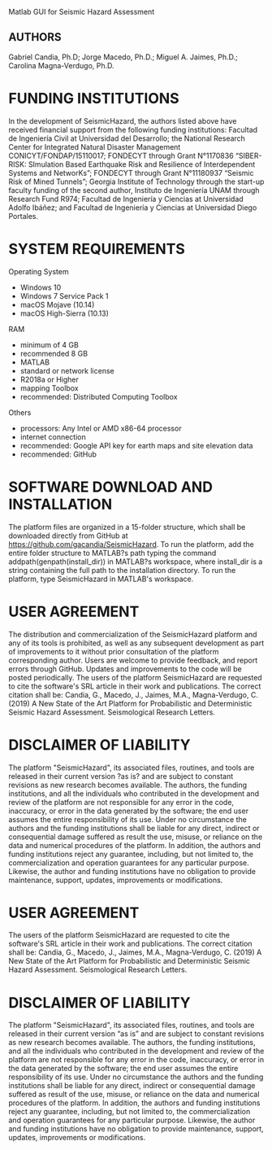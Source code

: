 Matlab GUI for Seismic Hazard Assessment

## AUTHORS ##
Gabriel Candia, Ph.D; Jorge Macedo, Ph.D.; Miguel A. Jaimes, Ph.D.; Carolina Magna-Verdugo, Ph.D.

# FUNDING INSTITUTIONS
In the development of SeismicHazard, the authors listed above have received financial support from the following funding institutions: Facultad de Ingeniería Civil at Universidad del Desarrollo; the National Research Center for Integrated Natural Disaster Management CONICYT/FONDAP/15110017; FONDECYT through Grant N°1170836 “SIBER-RISK: SImulation Based Earthquake Risk and Resilience of Interdependent Systems and NetworKs”; FONDECYT through Grant N°11180937 “Seismic Risk of Mined Tunnels”; Georgia Institute of Technology through the start-up faculty funding of the second author, Instituto de Ingeniería UNAM through Research Fund R974; Facultad de Ingeniería y Ciencias at Universidad Adolfo Ibáñez; and Facultad de Ingeniería y Ciencias at Universidad Diego Portales. 

# SYSTEM REQUIREMENTS

Operating System  

* Windows 10  
* Windows 7 Service Pack 1  
* macOS Mojave (10.14)  
* macOS High-Sierra (10.13)  

RAM  

* minimum of 4 GB  
* recommended 8 GB  
* MATLAB  
* standard or network license  
* R2018a or Higher  
* mapping Toolbox  
* recommended: Distributed Computing Toolbox  

Others  

* processors: Any Intel or AMD x86-64 processor  
* internet connection  
* recommended: Google API key for earth maps and site elevation data  
* recommended: GitHub  

# SOFTWARE DOWNLOAD AND INSTALLATION
The platform files are organized in a 15-folder structure, which shall be downloaded directly from GitHub at https://github.com/gacandia/SeismicHazard. To run the platform, add the entire folder structure to MATLAB?s path typing the command addpath(genpath(install_dir)) in MATLAB?s workspace, where install_dir is a string containing the full path to the installation directory. To run the platform, type SeismicHazard in MATLAB's workspace. 

 
# USER AGREEMENT
The distribution and commercialization of the SeismicHazard platform and any of its tools is prohibited, as well as any subsequent development as part of improvements to it without prior consultation of the platform corresponding author. Users are welcome to provide feedback, and report errors through GitHub. Updates and improvements to the code will be posted periodically. 
The users of the platform SeismicHazard are requested to cite the software's SRL article in their work and publications. The correct citation shall be: Candia, G., Macedo, J., Jaimes, M.A., Magna-Verdugo, C. (2019) A New State of the Art Platform for Probabilistic and Deterministic Seismic Hazard Assessment. Seismological Research Letters. 

# DISCLAIMER OF LIABILITY
The platform "SeismicHazard", its associated files, routines, and tools are released in their current version ?as is? and are subject to constant revisions as new research becomes available. The authors, the funding institutions, and all the individuals who contributed in the development and review of the platform are not responsible for any error in the code, inaccuracy, or error in the data generated by the software; the end user assumes the entire responsibility of its use. Under no circumstance the authors and the funding institutions shall be liable for any direct, indirect or consequential damage suffered as result the use, misuse, or reliance on the data and numerical procedures of the platform. In addition, the authors and funding institutions reject any guarantee, including, but not limited to, the commercialization and operation guarantees for any particular purpose. Likewise, the author and funding institutions have no obligation to provide maintenance, support, updates, improvements or modifications.

# USER AGREEMENT
The users of the platform SeismicHazard are requested to cite the software's SRL article in their work and publications. The correct citation shall be: Candia, G., Macedo, J., Jaimes, M.A., Magna-Verdugo, C. (2019) A New State of the Art Platform for Probabilistic and Deterministic Seismic Hazard Assessment. Seismological Research Letters. 

# DISCLAIMER OF LIABILITY
The platform "SeismicHazard", its associated files, routines, and tools are released in their current version “as is” and are subject to constant revisions as new research becomes available. The authors, the funding institutions, and all the individuals who contributed in the development and review of the platform are not responsible for any error in the code, inaccuracy, or error in the data generated by the software; the end user assumes the entire responsibility of its use. Under no circumstance the authors and the funding institutions shall be liable for any direct, indirect or consequential damage suffered as result of the use, misuse, or reliance on the data and numerical procedures of the platform. In addition, the authors and funding institutions reject any guarantee, including, but not limited to, the commercialization and operation guarantees for any particular purpose. Likewise, the author and funding institutions have no obligation to provide maintenance, support, updates, improvements or modifications.


